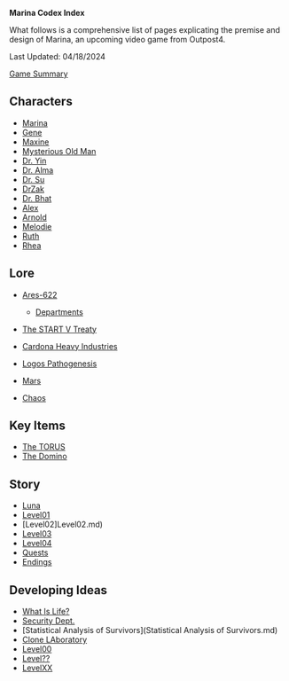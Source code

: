 
**Marina Codex Index**

What follows is a comprehensive list of pages explicating the premise and design of Marina, an upcoming video game from Outpost4.

Last Updated: 04/18/2024

[Game Summary](MarinaTheGame.md)

## Characters
- [Marina](marina.md)
- [Gene](Gene.md)
- [Maxine](Maxine.md)
- [Mysterious Old Man](MrWilhelm.md)
- [Dr. Yin](DrYin.md)
- [Dr. Alma](DrAlma.md)
- [Dr. Su](DrSu.md)
- [DrZak](DrZak.md)
- [Dr. Bhat](DrBhat.md)
- [Alex](Alyx.md)
- [Arnold](Arnold.md)
- [Melodie](Melodie.md)
- [Ruth](Ruth.md)
- [Rhea](Rhea.md)

## Lore
- [Ares-622](Ares-622.md)
  - [Departments](Departments.md)
- [The START V Treaty](StartV.md)
- [Cardona Heavy Industries](CHI.md)
- [Logos Pathogenesis](LogosPathogenesis.md)

- [Mars](Mars.md)
- [Chaos](Chaos.md)

## Key Items
- [The TORUS](TORUS.md)
- [The Domino](Domino.md)

## Story
- [Luna](Luna.md)
- [Level01](Level01.md)
- [Level02]Level02.md)
- [Level03](Level03.md)
- [Level04](Level04.md)
- [Quests](Quests.md)
- [Endings](Endings.md)

## Developing Ideas
- [What Is Life?](WhatIsLife.md)
- [Security Dept.](SecurityDept.md)
- [Statistical Analysis of Survivors](Statistical Analysis of Survivors.md)
- [Clone LAboratory](CloneLab.md)
- [Level00](Level00.md)
- [Level??](Level??.md)
- [LevelXX](LevelXX.md)
